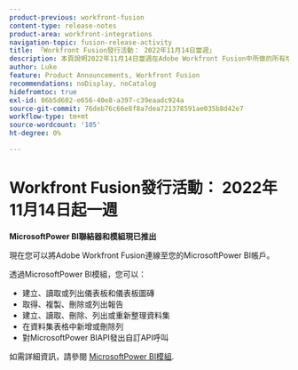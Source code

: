 ```yaml
---
product-previous: workfront-fusion
content-type: release-notes
product-area: workfront-integrations
navigation-topic: fusion-release-activity
title: 「Workfront Fusion發行活動： 2022年11月14日當週」
description: 本頁說明2022年11月14日當週在Adobe Workfront Fusion中所做的所有增強功能。
author: Luke
feature: Product Announcements, Workfront Fusion
recommendations: noDisplay, noCatalog
hidefromtoc: true
exl-id: 06b5d602-e656-40e8-a397-c39eaadc924a
source-git-commit: 76deb76c66e8f8a7dea721378591ae035b8d42e7
workflow-type: tm+mt
source-wordcount: '105'
ht-degree: 0%

---
```


# Workfront Fusion發行活動： 2022年11月14日起一週

**MicrosoftPower BI聯結器和模組現已推出**

現在您可以將Adobe Workfront Fusion連線至您的MicrosoftPower BI帳戶。

透過MicrosoftPower BI模組，您可以：

* 建立、讀取或列出儀表板和儀表板圖磚
* 取得、複製、刪除或列出報告
* 建立、讀取、刪除、列出或重新整理資料集
* 在資料集表格中新增或刪除列
* 對MicrosoftPower BIAPI發出自訂API呼叫

如需詳細資訊，請參閱 [MicrosoftPower BI模組](../../../workfront-fusion/apps-and-their-modules/powerbi-modules.md).
